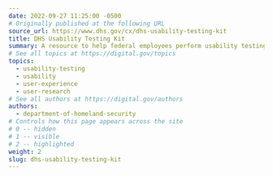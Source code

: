 ```yaml
---
date: 2022-09-27 11:25:00 -0500
# Originally published at the following URL
source_url: https://www.dhs.gov/cx/dhs-usability-testing-kit
title: DHS Usability Testing Kit
summary: A resource to help federal employees perform usability testing.
# See all topics at https://digital.gov/topics
topics:
  - usability-testing
  - usability
  - user-experience
  - user-research
# See all authors at https://digital.gov/authors
authors:
  - department-of-homeland-security
# Controls how this page appears across the site
# 0 -- hidden
# 1 -- visible
# 2 -- highlighted
weight: 2
slug: dhs-usability-testing-kit
---
```

